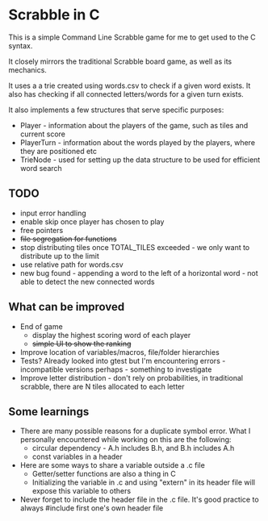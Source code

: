 
# Scrabble in C

This is a simple Command Line Scrabble game for me to get used to the C syntax.

It closely mirrors the traditional Scrabble board game, as well as its mechanics.

It uses a a trie created using words.csv to check if a given word exists. It also has checking if all connected letters/words for a given turn exists.

It also implements a few structures that serve specific purposes:
- Player - information about the players of the game, such as tiles and current score
- PlayerTurn - information about the words played by the players, where they are positioned etc
- TrieNode - used for setting up the data structure to be used for efficient word search

## TODO
- input error handling
- enable skip once player has chosen to play
- free pointers
- ~~file segregation for functions~~
- stop distributing tiles once TOTAL_TILES exceeded - we only want to distribute up to the limit
- use relative path for words.csv
- new bug found - appending a word to the left of a horizontal word - not able to detect the new 	connected words

## What can be improved
- End of game 
    - display the highest scoring word of each player
    - ~~simple UI to show the ranking~~
- Improve location of variables/macros, file/folder hierarchies
- Tests? Already looked into gtest but I'm encountering errors - incompatible versions perhaps - something to investigate
- Improve letter distribution - don't rely on probabilities, in traditional scrabble, there are N tiles allocated to each letter

## Some learnings
- There are many possible reasons for a duplicate symbol error. What I personally encountered while working on this are the following:
    - circular dependency - A.h includes B.h, and B.h includes A.h
    - const variables in a header
- Here are some ways to share a variable outside a .c file
    - Getter/setter functions are also a thing in C
    - Initializing the variable in .c and using "extern" in its header file will expose this variable to others
- Never forget to include the header file in the .c file. It's good practice to always #include first one's own header file
